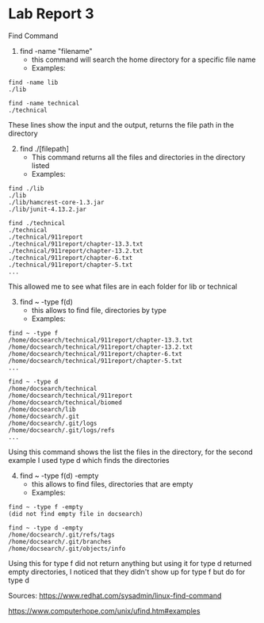 # Lab Report 3

Find Command

1. find -name "filename" 
   - this command will search the home directory for a specific file name
   - Examples:
```
find -name lib
./lib
```
```
find -name technical
./technical
```
These lines show the input and the output, returns the file path in the directory 

2. find ./[filepath]
   - This command returns all the files and directories in the directory listed
   - Examples:

```
find ./lib
./lib
./lib/hamcrest-core-1.3.jar
./lib/junit-4.13.2.jar
```
```
find ./technical
./technical
./technical/911report
./technical/911report/chapter-13.3.txt
./technical/911report/chapter-13.2.txt
./technical/911report/chapter-6.txt
./technical/911report/chapter-5.txt
...
```
This allowed me to see what files are in each folder for lib or technical

3. find ~ -type f(d)
   - this allows to find file, directories by type
   - Examples:
  
```
find ~ -type f
/home/docsearch/technical/911report/chapter-13.3.txt
/home/docsearch/technical/911report/chapter-13.2.txt
/home/docsearch/technical/911report/chapter-6.txt
/home/docsearch/technical/911report/chapter-5.txt
... 
```
```
find ~ -type d
/home/docsearch/technical
/home/docsearch/technical/911report
/home/docsearch/technical/biomed
/home/docsearch/lib
/home/docsearch/.git
/home/docsearch/.git/logs
/home/docsearch/.git/logs/refs
...
```
Using this command shows the list the files in the directory, for the second example I used type d which finds the directories

4. find ~ -type f(d) -empty
   - this allows to find files, directories that are empty
   - Examples:
  
```
find ~ -type f -empty
(did not find empty file in docsearch)
```
 ```
find ~ -type d -empty
/home/docsearch/.git/refs/tags
/home/docsearch/.git/branches
/home/docsearch/.git/objects/info
```  
Using this for type f did not return anything but using it for type d returned empty directories, I noticed that they didn't show up for type f but do for type d

Sources: 
https://www.redhat.com/sysadmin/linux-find-command

https://www.computerhope.com/unix/ufind.htm#examples
